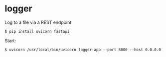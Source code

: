 # logger
Log to a file via a REST endpoint

`$ pip install uvicorn fastapi`

Start:

`$ uvicorn /usr/local/bin/uvicorn logger:app --port 8000 --host 0.0.0.0`
